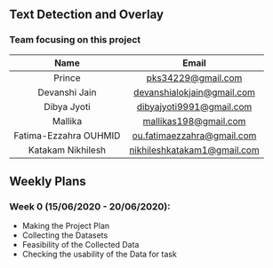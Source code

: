 ## Text Detection and Overlay

### Team focusing on this project

| Name| Email|
|:---:|:---:|
| Prince|pks34229@gmail.com|
| Devanshi Jain | devanshialokjain@gmail.com|
| Dibya Jyoti | dibyajyoti9991@gmail.com|
| Mallika |mallikas198@gmail.com|
| Fatima-Ezzahra OUHMID | ou.fatimaezzahra@gmail.com|
| Katakam Nikhilesh|nikhileshkatakam1@gmail.com|

## Weekly Plans

### Week 0 (15/06/2020 - 20/06/2020):
* Making the Project Plan
* Collecting the Datasets
* Feasibility of the Collected Data
* Checking the usability of the Data for task

